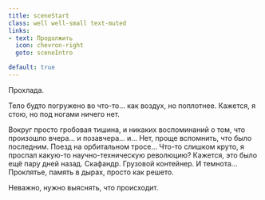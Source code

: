 ```yaml
---
title: sceneStart
class: well well-small text-muted
links:
- text: Продолжить
  icon: chevron-right
  goto: sceneIntro

default: true
---
```


Прохлада.

Тело будто погружено во что-то... как воздух, но поплотнее. Кажется, я стою, но под ногами ничего нет.

Вокруг просто гробовая тишина, и никаких воспоминаний о том, что произошло вчера... и позавчера... и...
Нет, проще вспомнить, что было последним. Поезд на орбитальном тросе... Что-то слишком круто, я проспал какую-то научно-техническую революцию? Кажется, это было ещё пару дней назад. Скафандр. Грузовой контейнер. И темнота... Проклятье, память в дырах, просто как решето.

Неважно, нужно выяснять, что происходит.
